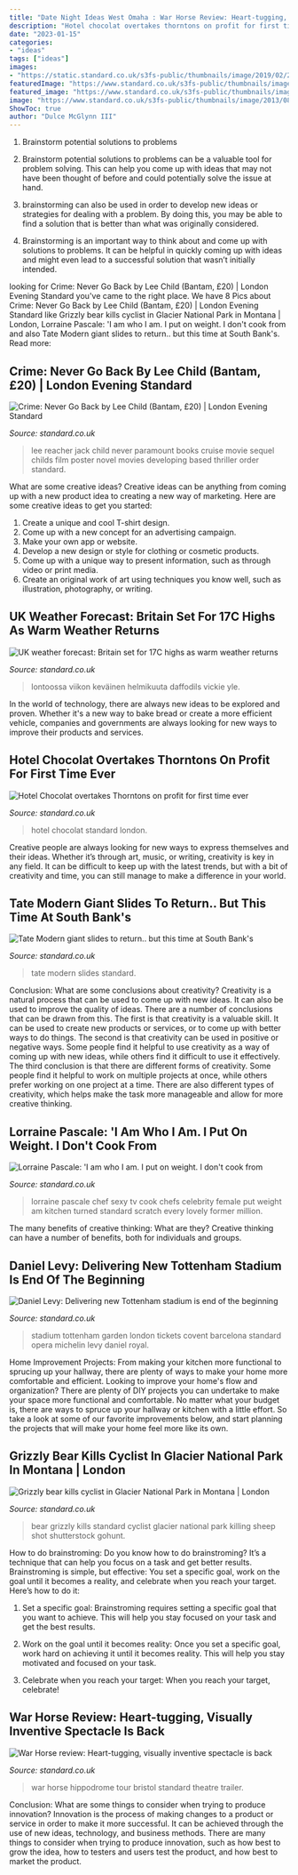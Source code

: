 ```yaml
---
title: "Date Night Ideas West Omaha : War Horse Review: Heart-tugging, Visually Inventive Spectacle Is Back"
description: "Hotel chocolat overtakes thorntons on profit for first time ever"
date: "2023-01-15"
categories:
- "ideas"
tags: ["ideas"]
images:
- "https://static.standard.co.uk/s3fs-public/thumbnails/image/2019/02/26/09/warmweatherfeb19v1.jpg"
featuredImage: "https://www.standard.co.uk/s3fs-public/thumbnails/image/2013/08/15/15/Never-Go-Back---Lee-Child.jpg"
featured_image: "https://www.standard.co.uk/s3fs-public/thumbnails/image/2013/08/15/15/Never-Go-Back---Lee-Child.jpg"
image: "https://www.standard.co.uk/s3fs-public/thumbnails/image/2013/08/15/15/Never-Go-Back---Lee-Child.jpg"
ShowToc: true
author: "Dulce McGlynn III"
---
```



1. Brainstorm potential solutions to problems
1. Brainstorm potential solutions to problems can be a valuable tool for problem solving. This can help you come up with ideas that may not have been thought of before and could potentially solve the issue at hand.
2. brainstorming can also be used in order to develop new ideas or strategies for dealing with a problem. By doing this, you may be able to find a solution that is better than what was originally considered.

3. Brainstorming is an important way to think about and come up with solutions to problems. It can be helpful in quickly coming up with ideas and might even lead to a successful solution that wasn’t initially intended.

	

		
looking for Crime: Never Go Back by Lee Child (Bantam, £20) | London Evening Standard you've came to the right place. We have 8 Pics about Crime: Never Go Back by Lee Child (Bantam, £20) | London Evening Standard like Grizzly bear kills cyclist in Glacier National Park in Montana | London, Lorraine Pascale: &#039;I am who I am. I put on weight. I don&#039;t cook from and also Tate Modern giant slides to return.. but this time at South Bank&#039;s. Read more:
		
    
## Crime: Never Go Back By Lee Child (Bantam, £20) | London Evening Standard

<img loading=lazy src="https://www.standard.co.uk/s3fs-public/thumbnails/image/2013/08/15/15/Never-Go-Back---Lee-Child.jpg" onerror="this.onerror=null;this.src='https://tse3.mm.bing.net/th?id=OIP.PINRGfzNB9obEZHjQET3JAHaLH&amp;pid=15.1';" alt="Crime: Never Go Back by Lee Child (Bantam, £20) | London Evening Standard">

_Source: standard.co.uk_

>lee reacher jack child never paramount books cruise movie sequel childs film poster novel movies developing based thriller order standard. 

	

What are some creative ideas?
Creative ideas can be anything from coming up with a new product idea to creating a new way of marketing. Here are some creative ideas to get you started: 
1. Create a unique and cool T-shirt design.
2. Come up with a new concept for an advertising campaign.
3. Make your own app or website.
4. Develop a new design or style for clothing or cosmetic products. 
5. Come up with a unique way to present information, such as through video or print media. 
6. Create an original work of art using techniques you know well, such as illustration, photography, or writing.

    
## UK Weather Forecast: Britain Set For 17C Highs As Warm Weather Returns

<img loading=lazy src="https://static.standard.co.uk/s3fs-public/thumbnails/image/2019/02/26/09/warmweatherfeb19v1.jpg" onerror="this.onerror=null;this.src='https://tse3.mm.bing.net/th?id=OIP.aJtm5JqJbhlJd02UnJ76ZgHaE7&amp;pid=15.1';" alt="UK weather forecast: Britain set for 17C highs as warm weather returns">

_Source: standard.co.uk_

>lontoossa viikon keväinen helmikuuta daffodils vickie yle. 

	

In the world of technology, there are always new ideas to be explored and proven. Whether it's a new way to bake bread or create a more efficient vehicle, companies and governments are always looking for new ways to improve their products and services.

    
## Hotel Chocolat Overtakes Thorntons On Profit For First Time Ever

<img loading=lazy src="https://www.standard.co.uk/s3fs-public/thumbnails/image/2015/03/24/12/Hotel-chocolat.jpg" onerror="this.onerror=null;this.src='https://tse4.mm.bing.net/th?id=OIP.bykoFJHz1BDaSXOIdXMPwQHaE8&amp;pid=15.1';" alt="Hotel Chocolat overtakes Thorntons on profit for first time ever">

_Source: standard.co.uk_

>hotel chocolat standard london. 

	

Creative people are always looking for new ways to express themselves and their ideas. Whether it’s through art, music, or writing, creativity is key in any field. It can be difficult to keep up with the latest trends, but with a bit of creativity and time, you can still manage to make a difference in your world.

    
## Tate Modern Giant Slides To Return.. But This Time At South Bank&#039;s

<img loading=lazy src="https://www.standard.co.uk/s3fs-public/thumbnails/image/2015/03/31/11/pic.jpg" onerror="this.onerror=null;this.src='https://tse2.mm.bing.net/th?id=OIP.-7ki6uelWVsR3mJEltgiaAHaE8&amp;pid=15.1';" alt="Tate Modern giant slides to return.. but this time at South Bank&#039;s">

_Source: standard.co.uk_

>tate modern slides standard. 

	

Conclusion: What are some conclusions about creativity?
Creativity is a natural process that can be used to come up with new ideas. It can also be used to improve the quality of ideas. There are a number of conclusions that can be drawn from this. The first is that creativity is a valuable skill. It can be used to create new products or services, or to come up with better ways to do things. The second is that creativity can be used in positive or negative ways. Some people find it helpful to use creativity as a way of coming up with new ideas, while others find it difficult to use it effectively. The third conclusion is that there are different forms of creativity. Some people find it helpful to work on multiple projects at once, while others prefer working on one project at a time. There are also different types of creativity, which helps make the task more manageable and allow for more creative thinking.

    
## Lorraine Pascale: &#039;I Am Who I Am. I Put On Weight. I Don&#039;t Cook From

<img loading=lazy src="https://www.standard.co.uk/s3fs-public/thumbnails/image/2014/01/16/13/Lorraine-Pascale-1.jpg" onerror="this.onerror=null;this.src='https://tse1.mm.bing.net/th?id=OIP.ai4B7awH5OQSPtDSnXFPDgHaE8&amp;pid=15.1';" alt="Lorraine Pascale: &#039;I am who I am. I put on weight. I don&#039;t cook from">

_Source: standard.co.uk_

>lorraine pascale chef sexy tv cook chefs celebrity female put weight am kitchen turned standard scratch every lovely former million. 

	

The many benefits of creative thinking: What are they?
Creative thinking can have a number of benefits, both for individuals and groups.

    
## Daniel Levy: Delivering New Tottenham Stadium Is End Of The Beginning

<img loading=lazy src="https://static.standard.co.uk/s3fs-public/thumbnails/image/2019/12/18/11/tottenhamstadium1812abcd.jpg" onerror="this.onerror=null;this.src='https://tse4.mm.bing.net/th?id=OIP.ZAYEQh4Dfo7EB71UcmdFigHaE8&amp;pid=15.1';" alt="Daniel Levy: Delivering new Tottenham stadium is end of the beginning">

_Source: standard.co.uk_

>stadium tottenham garden london tickets covent barcelona standard opera michelin levy daniel royal. 

	

Home Improvement Projects: From making your kitchen more functional to sprucing up your hallway, there are plenty of ways to make your home more comfortable and efficient.
Looking to improve your home's flow and organization? There are plenty of DIY projects you can undertake to make your space more functional and comfortable. No matter what your budget is, there are ways to spruce up your hallway or kitchen with a little effort. So take a look at some of our favorite improvements below, and start planning the projects that will make your home feel more like its own.

    
## Grizzly Bear Kills Cyclist In Glacier National Park In Montana | London

<img loading=lazy src="https://static.standard.co.uk/s3fs-public/thumbnails/image/2016/06/30/08/grizzlybear3006a.jpg" onerror="this.onerror=null;this.src='https://tse1.mm.bing.net/th?id=OIP.pmCSJ1zSUOh4wX7DoscyHgHaE8&amp;pid=15.1';" alt="Grizzly bear kills cyclist in Glacier National Park in Montana | London">

_Source: standard.co.uk_

>bear grizzly kills standard cyclist glacier national park killing sheep shot shutterstock gohunt. 

	

How to do brainstroming:
Do you know how to do brainstroming? It’s a technique that can help you focus on a task and get better results. Brainstroming is simple, but effective: You set a specific goal, work on the goal until it becomes a reality, and celebrate when you reach your target. Here’s how to do it: 
1. Set a specific goal: Brainstroming requires setting a specific goal that you want to achieve. This will help you stay focused on your task and get the best results. 

2. Work on the goal until it becomes reality: Once you set a specific goal, work hard on achieving it until it becomes reality. This will help you stay motivated and focused on your task. 

3. Celebrate when you reach your target: When you reach your target, celebrate!

    
## War Horse Review: Heart-tugging, Visually Inventive Spectacle Is Back

<img loading=lazy src="https://static.standard.co.uk/s3fs-public/thumbnails/image/2018/11/09/11/War-horse-3.jpg" onerror="this.onerror=null;this.src='https://tse1.mm.bing.net/th?id=OIP.3GZUUoJduVBH8kuV2WlGxgHaE8&amp;pid=15.1';" alt="War Horse review: Heart-tugging, visually inventive spectacle is back">

_Source: standard.co.uk_

>war horse hippodrome tour bristol standard theatre trailer. 

	

Conclusion: What are some things to consider when trying to produce innovation?
Innovation is the process of making changes to a product or service in order to make it more successful. It can be achieved through the use of new ideas, technology, and business methods. There are many things to consider when trying to produce innovation, such as how best to grow the idea, how to testers and users test the product, and how best to market the product.


